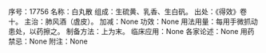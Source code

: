 序号：17756
名称：白丸散
组成：生硫黄、乳香、生白矾。
出处：《得效》卷十。
主治：肺风酒（虘皮）。
加减：None
功效：None
用法用量：每用手微抓动患处，以药擦之。
制备方法：上为末。
临床应用：None
各家论述：None
用药禁忌：None
附注：None
